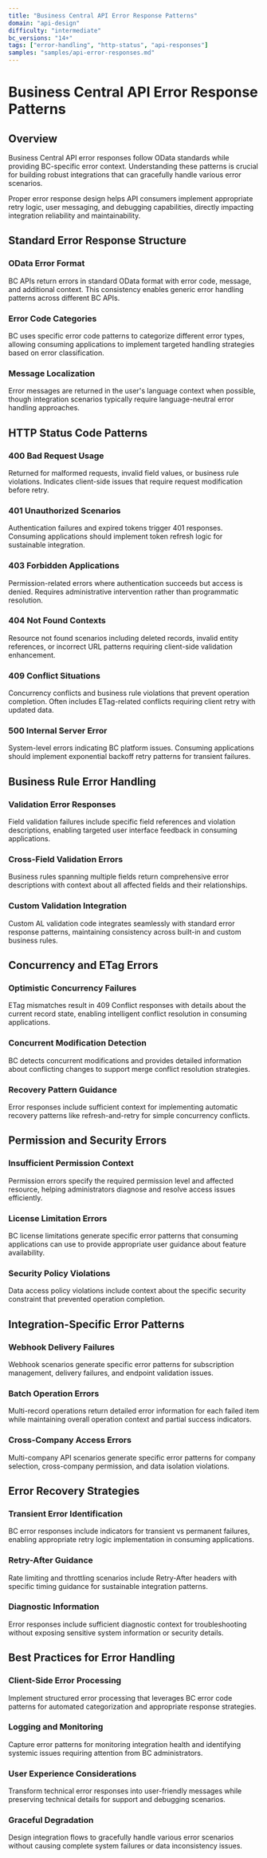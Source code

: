 ```yaml
---
title: "Business Central API Error Response Patterns"
domain: "api-design"
difficulty: "intermediate"
bc_versions: "14+"
tags: ["error-handling", "http-status", "api-responses"]
samples: "samples/api-error-responses.md"
---
```


# Business Central API Error Response Patterns

## Overview

Business Central API error responses follow OData standards while providing BC-specific error context. Understanding these patterns is crucial for building robust integrations that can gracefully handle various error scenarios.

Proper error response design helps API consumers implement appropriate retry logic, user messaging, and debugging capabilities, directly impacting integration reliability and maintainability.

## Standard Error Response Structure

### OData Error Format
BC APIs return errors in standard OData format with error code, message, and additional context. This consistency enables generic error handling patterns across different BC APIs.

### Error Code Categories
BC uses specific error code patterns to categorize different error types, allowing consuming applications to implement targeted handling strategies based on error classification.

### Message Localization
Error messages are returned in the user's language context when possible, though integration scenarios typically require language-neutral error handling approaches.

## HTTP Status Code Patterns

### 400 Bad Request Usage
Returned for malformed requests, invalid field values, or business rule violations. Indicates client-side issues that require request modification before retry.

### 401 Unauthorized Scenarios
Authentication failures and expired tokens trigger 401 responses. Consuming applications should implement token refresh logic for sustainable integration.

### 403 Forbidden Applications
Permission-related errors where authentication succeeds but access is denied. Requires administrative intervention rather than programmatic resolution.

### 404 Not Found Contexts
Resource not found scenarios including deleted records, invalid entity references, or incorrect URL patterns requiring client-side validation enhancement.

### 409 Conflict Situations
Concurrency conflicts and business rule violations that prevent operation completion. Often includes ETag-related conflicts requiring client retry with updated data.

### 500 Internal Server Error
System-level errors indicating BC platform issues. Consuming applications should implement exponential backoff retry patterns for transient failures.

## Business Rule Error Handling

### Validation Error Responses
Field validation failures include specific field references and violation descriptions, enabling targeted user interface feedback in consuming applications.

### Cross-Field Validation Errors
Business rules spanning multiple fields return comprehensive error descriptions with context about all affected fields and their relationships.

### Custom Validation Integration
Custom AL validation code integrates seamlessly with standard error response patterns, maintaining consistency across built-in and custom business rules.

## Concurrency and ETag Errors

### Optimistic Concurrency Failures
ETag mismatches result in 409 Conflict responses with details about the current record state, enabling intelligent conflict resolution in consuming applications.

### Concurrent Modification Detection
BC detects concurrent modifications and provides detailed information about conflicting changes to support merge conflict resolution strategies.

### Recovery Pattern Guidance
Error responses include sufficient context for implementing automatic recovery patterns like refresh-and-retry for simple concurrency conflicts.

## Permission and Security Errors

### Insufficient Permission Context
Permission errors specify the required permission level and affected resource, helping administrators diagnose and resolve access issues efficiently.

### License Limitation Errors
BC license limitations generate specific error patterns that consuming applications can use to provide appropriate user guidance about feature availability.

### Security Policy Violations
Data access policy violations include context about the specific security constraint that prevented operation completion.

## Integration-Specific Error Patterns

### Webhook Delivery Failures
Webhook scenarios generate specific error patterns for subscription management, delivery failures, and endpoint validation issues.

### Batch Operation Errors
Multi-record operations return detailed error information for each failed item while maintaining overall operation context and partial success indicators.

### Cross-Company Access Errors
Multi-company API scenarios generate specific error patterns for company selection, cross-company permission, and data isolation violations.

## Error Recovery Strategies

### Transient Error Identification
BC error responses include indicators for transient vs permanent failures, enabling appropriate retry logic implementation in consuming applications.

### Retry-After Guidance
Rate limiting and throttling scenarios include Retry-After headers with specific timing guidance for sustainable integration patterns.

### Diagnostic Information
Error responses include sufficient diagnostic context for troubleshooting without exposing sensitive system information or security details.

## Best Practices for Error Handling

### Client-Side Error Processing
Implement structured error processing that leverages BC error code patterns for automated categorization and appropriate response strategies.

### Logging and Monitoring
Capture error patterns for monitoring integration health and identifying systemic issues requiring attention from BC administrators.

### User Experience Considerations
Transform technical error responses into user-friendly messages while preserving technical details for support and debugging scenarios.

### Graceful Degradation
Design integration flows to gracefully handle various error scenarios without causing complete system failures or data inconsistency issues.